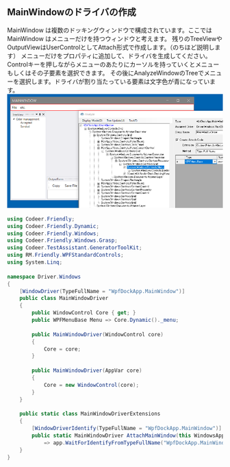 ## MainWindowのドライバの作成
MainWindow は複数のドッキングウィンドウで構成されています。ここでは MainWindow はメニューだけを持つウィンドウと考えます。
残りのTreeViewやOutputViewはUserControlとしてAttach形式で作成します。（のちほど説明します）
メニューだけをプロパティに追加して、ドライバを生成してください。
Controlキーを押しながらメニューのあたりにカーソルを持っていくとメニューもしくはその子要素を選択できます。
その後にAnalyzeWindowのTreeでメニューを選択します。ドライバが割り当たっている要素は文字色が青になっています。
![WindowDriver.MainFrame.png](../Img/WindowDriver.MainFrame.png)

```cs
using Codeer.Friendly;
using Codeer.Friendly.Dynamic;
using Codeer.Friendly.Windows;
using Codeer.Friendly.Windows.Grasp;
using Codeer.TestAssistant.GeneratorToolKit;
using RM.Friendly.WPFStandardControls;
using System.Linq;

namespace Driver.Windows
{
    [WindowDriver(TypeFullName = "WpfDockApp.MainWindow")]
    public class MainWindowDriver
    {
        public WindowControl Core { get; }
        public WPFMenuBase Menu => Core.Dynamic()._menu; 

        public MainWindowDriver(WindowControl core)
        {
            Core = core;
        }

        public MainWindowDriver(AppVar core)
        {
            Core = new WindowControl(core);
        }
    }

    public static class MainWindowDriverExtensions
    {
        [WindowDriverIdentify(TypeFullName = "WpfDockApp.MainWindow")]
        public static MainWindowDriver AttachMainWindow(this WindowsAppFriend app)
            => app.WaitForIdentifyFromTypeFullName("WpfDockApp.MainWindow").Dynamic();
    }
}
```


